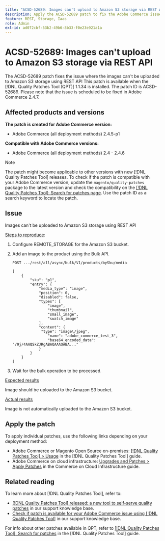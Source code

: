 ```yaml
---
title: "ACSD-52689: Images can't upload to Amazon S3 storage via REST API"
description: Apply the ACSD-52689 patch to fix the Adobe Commerce issue where the images can't be uploaded to Amazon S3 storage via REST API.
feature: REST, Storage, Iaas
role: Admin
exl-id: ad072cbf-53b2-49b6-8b33-f0e23e921a1a
---
```

# ACSD-52689: Images can't upload to Amazon S3 storage via REST API

The ACSD-52689 patch fixes the issue where the images can't be uploaded to Amazon S3 storage using REST API This patch is available when the [!DNL Quality Patches Tool (QPT)] 1.1.34 is installed. The patch ID is ACSD-52689. Please note that the issue is scheduled to be fixed in Adobe Commerce 2.4.7.

## Affected products and versions

**The patch is created for Adobe Commerce version:**

* Adobe Commerce (all deployment methods) 2.4.5-p1

**Compatible with Adobe Commerce versions:** 

* Adobe Commerce (all deployment methods) 2.4 - 2.4.6

>[!NOTE]
>
>The patch might become applicable to other versions with new [!DNL Quality Patches Tool] releases. To check if the patch is compatible with your Adobe Commerce version, update the `magento/quality-patches` package to the latest version and check the compatibility on the [[!DNL Quality Patches Tool]: Search for patches page](https://experienceleague.adobe.com/tools/commerce-quality-patches/index.html). Use the patch ID as a search keyword to locate the patch.

## Issue

Images can't be uploaded to Amazon S3 storage using REST API

<u>Steps to reproduce</u>:

1. Configure REMOTE_STORAGE for the Amazon S3 bucket.
1. Add an image to the product using the Bulk API.

    ```POST .../rest/all/async/bulk/V1/products/bySku/media```

    ```
    [
        {
            "sku": "p1",
            "entry": {
                "media_type": "image",
                "position": 0,
                "disabled": false,
                "types": [
                    "image",
                    "thumbnail",
                    "small_image",
                    "swatch_image"
                ],
                "content": {
                 "type": "image\/jpeg",
                    "name": "adobe_commerce_test_3",
                    "base64_encoded_data": "/9j/4AAQSkZJRgABAQAAAQABA..."
                }
            }
        }
    ]
    ```

1. Wait for the bulk operation to be processed.

<u>Expected results</u>

Image should be uploaded to the Amazon S3 bucket.

<u>Actual results</u>

Image is not automatically uploaded to the Amazon S3 bucket.

## Apply the patch

To apply individual patches, use the following links depending on your deployment method:

* Adobe Commerce or Magento Open Source on-premises: [[!DNL Quality Patches Tool] > Usage](https://experienceleague.adobe.com/docs/commerce-operations/tools/quality-patches-tool/usage.html) in the [!DNL Quality Patches Tool] guide.
* Adobe Commerce on cloud infrastructure: [Upgrades and Patches > Apply Patches](https://experienceleague.adobe.com/docs/commerce-cloud-service/user-guide/develop/upgrade/apply-patches.html) in the Commerce on Cloud Infrastructure guide.

## Related reading

To learn more about [!DNL Quality Patches Tool], refer to:

* [[!DNL Quality Patches Tool] released: a new tool to self-serve quality patches](/help/announcements/adobe-commerce-announcements/magento-quality-patches-released-new-tool-to-self-serve-quality-patches.md) in our support knowledge base.
* [Check if patch is available for your Adobe Commerce issue using [!DNL Quality Patches Tool]](/help/support-tools/patches-available-in-qpt-tool/check-patch-for-magento-issue-with-magento-quality-patches.md) in our support knowledge base.

For info about other patches available in QPT, refer to [[!DNL Quality Patches Tool]: Search for patches](https://experienceleague.adobe.com/tools/commerce-quality-patches/index.html) in the [!DNL Quality Patches Tool] guide.
